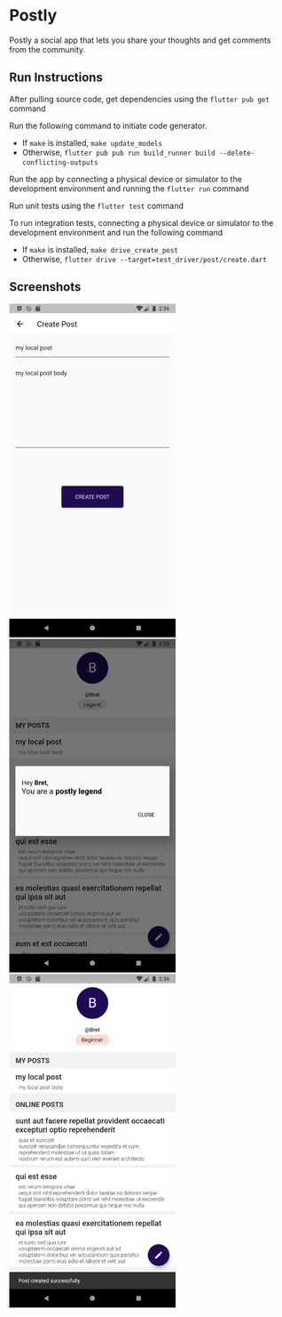 # Postly

Postly a social app that lets you share your thoughts and get comments from the community.

## Run Instructions
After pulling source code, get dependencies using the `flutter pub get` command  

Run the following command to initiate code generator.

-  If `make` is installed, `make update_models`
- Otherwise, `flutter pub pub run build_runner build --delete-conflicting-outputs`

Run the app by connecting a physical device or simulator to the development environment and running the `flutter run` command

Run unit tests using the `flutter test` command  

To run integration tests, connecting a physical device or simulator to the development environment and run the following command
- If  `make` is installed, `make drive_create_post`
- Otherwise, `flutter drive --target=test_driver/post/create.dart`


## Screenshots

<img src="screenshots/create.png" width="300"/> <img src="screenshots/legend.png" width="300"/>  <img src="screenshots/list.png" width="300"/> 
